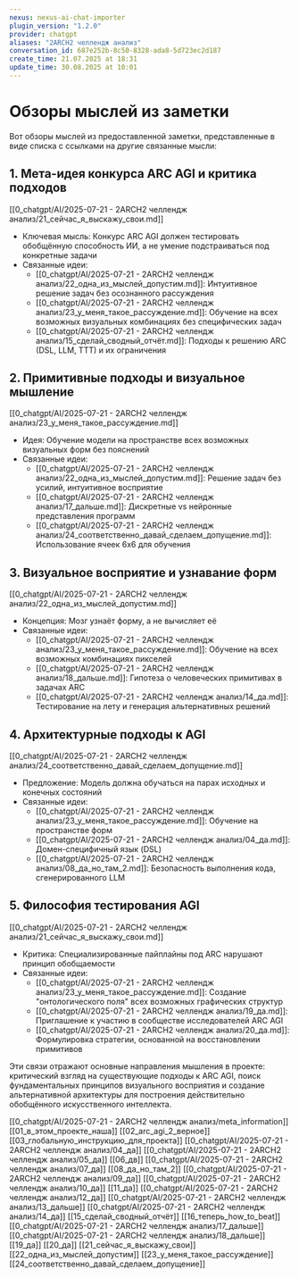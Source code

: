 ```yaml
---
nexus: nexus-ai-chat-importer
plugin_version: "1.2.0"
provider: chatgpt
aliases: "2ARCH2 челлендж анализ"
conversation_id: 687e252b-8c50-8328-ada8-5d723ec2d187
create_time: 21.07.2025 at 18:31
update_time: 30.08.2025 at 10:01
---
```

# Обзоры мыслей из заметки

Вот обзоры мыслей из предоставленной заметки, представленные в виде списка с ссылками на другие связанные мысли:

## 1. Мета-идея конкурса ARC AGI и критика подходов
[[0_chatgpt/AI/2025-07-21 - 2ARCH2 челлендж анализ/21_сейчас_я_выскажу_свои.md]]
- Ключевая мысль: Конкурс ARC AGI должен тестировать обобщённую способность ИИ, а не умение подстраиваться под конкретные задачи
- Связанные идеи:
  - [[0_chatgpt/AI/2025-07-21 - 2ARCH2 челлендж анализ/22_одна_из_мыслей_допустим.md]]: Интуитивное решение задач без осознанного рассуждения
  - [[0_chatgpt/AI/2025-07-21 - 2ARCH2 челлендж анализ/23_у_меня_такое_рассуждение.md]]: Обучение на всех возможных визуальных комбинациях без специфических задач
  - [[0_chatgpt/AI/2025-07-21 - 2ARCH2 челлендж анализ/15_сделай_сводный_отчёт.md]]: Подходы к решению ARC (DSL, LLM, TTT) и их ограничения

## 2. Примитивные подходы и визуальное мышление
[[0_chatgpt/AI/2025-07-21 - 2ARCH2 челлендж анализ/23_у_меня_такое_рассуждение.md]]
- Идея: Обучение модели на пространстве всех возможных визуальных форм без пояснений
- Связанные идеи:
  - [[0_chatgpt/AI/2025-07-21 - 2ARCH2 челлендж анализ/22_одна_из_мыслей_допустим.md]]: Решение задач без усилий, интуитивное восприятие
  - [[0_chatgpt/AI/2025-07-21 - 2ARCH2 челлендж анализ/17_дальше.md]]: Дискретные vs нейронные представления программ
  - [[0_chatgpt/AI/2025-07-21 - 2ARCH2 челлендж анализ/24_соответственно_давай_сделаем_допущение.md]]: Использование ячеек 6x6 для обучения

## 3. Визуальное восприятие и узнавание форм
[[0_chatgpt/AI/2025-07-21 - 2ARCH2 челлендж анализ/22_одна_из_мыслей_допустим.md]]
- Концепция: Мозг узнаёт форму, а не вычисляет её
- Связанные идеи:
  - [[0_chatgpt/AI/2025-07-21 - 2ARCH2 челлендж анализ/23_у_меня_такое_рассуждение.md]]: Обучение на всех возможных комбинациях пикселей
  - [[0_chatgpt/AI/2025-07-21 - 2ARCH2 челлендж анализ/18_дальше.md]]: Гипотеза о человеческих примитивах в задачах ARC
  - [[0_chatgpt/AI/2025-07-21 - 2ARCH2 челлендж анализ/14_да.md]]: Тестирование на лету и генерация альтернативных решений

## 4. Архитектурные подходы к AGI
[[0_chatgpt/AI/2025-07-21 - 2ARCH2 челлендж анализ/24_соответственно_давай_сделаем_допущение.md]]
- Предложение: Модель должна обучаться на парах исходных и конечных состояний
- Связанные идеи:
  - [[0_chatgpt/AI/2025-07-21 - 2ARCH2 челлендж анализ/23_у_меня_такое_рассуждение.md]]: Обучение на пространстве форм
  - [[0_chatgpt/AI/2025-07-21 - 2ARCH2 челлендж анализ/04_да.md]]: Домен-специфичный язык (DSL)
  - [[0_chatgpt/AI/2025-07-21 - 2ARCH2 челлендж анализ/08_да_но_там_2.md]]: Безопасность выполнения кода, сгенерированного LLM

## 5. Философия тестирования AGI
[[0_chatgpt/AI/2025-07-21 - 2ARCH2 челлендж анализ/21_сейчас_я_выскажу_свои.md]]
- Критика: Специализированные пайплайны под ARC нарушают принцип обобщаемости
- Связанные идеи:
  - [[0_chatgpt/AI/2025-07-21 - 2ARCH2 челлендж анализ/23_у_меня_такое_рассуждение.md]]: Создание "онтологического поля" всех возможных графических структур
  - [[0_chatgpt/AI/2025-07-21 - 2ARCH2 челлендж анализ/19_да.md]]: Приглашение к участию в сообществе исследователей ARC AGI
  - [[0_chatgpt/AI/2025-07-21 - 2ARCH2 челлендж анализ/20_да.md]]: Формулировка стратегии, основанной на восстановлении примитивов

Эти связи отражают основные направления мышления в проекте: критический взгляд на существующие подходы к ARC AGI, поиск фундаментальных принципов визуального восприятия и создание альтернативной архитектуры для построения действительно обобщённого искусственного интеллекта.

[[0_chatgpt/AI/2025-07-21 - 2ARCH2 челлендж анализ/meta_information]]
[[01_в_этом_проекте_наша]]
[[02_arc_agi_2_верное]]
[[03_глобальную_инструкцию_для_проекта]]
[[0_chatgpt/AI/2025-07-21 - 2ARCH2 челлендж анализ/04_да]]
[[0_chatgpt/AI/2025-07-21 - 2ARCH2 челлендж анализ/05_да]]
[[06_дв]]
[[0_chatgpt/AI/2025-07-21 - 2ARCH2 челлендж анализ/07_да]]
[[08_да_но_там_2]]
[[0_chatgpt/AI/2025-07-21 - 2ARCH2 челлендж анализ/09_да]]
[[0_chatgpt/AI/2025-07-21 - 2ARCH2 челлендж анализ/10_да]]
[[11_да]]
[[0_chatgpt/AI/2025-07-21 - 2ARCH2 челлендж анализ/12_да]]
[[0_chatgpt/AI/2025-07-21 - 2ARCH2 челлендж анализ/13_дальше]]
[[0_chatgpt/AI/2025-07-21 - 2ARCH2 челлендж анализ/14_да]]
[[15_сделай_сводный_отчёт]]
[[16_теперь_how_to_beat]]
[[0_chatgpt/AI/2025-07-21 - 2ARCH2 челлендж анализ/17_дальше]]
[[0_chatgpt/AI/2025-07-21 - 2ARCH2 челлендж анализ/18_дальше]]
[[19_да]]
[[20_да]]
[[21_сейчас_я_выскажу_свои]]
[[22_одна_из_мыслей_допустим]]
[[23_у_меня_такое_рассуждение]]
[[24_соответственно_давай_сделаем_допущение]]

